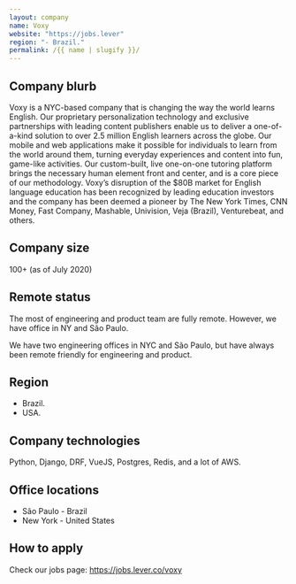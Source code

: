 ```yaml
---
layout: company
name: Voxy
website: "https://jobs.lever"
region: "- Brazil."
permalink: /{{ name | slugify }}/
---
```


## Company blurb
Voxy is a NYC-based company that is changing the way the world learns English. Our proprietary personalization technology and exclusive partnerships with leading content publishers enable us to deliver a one-of-a-kind solution to over 2.5 million English learners across the globe. Our mobile and web applications make it possible for individuals to learn from the world around them, turning everyday experiences and content into fun, game-like activities. Our custom-built, live one-on-one tutoring platform brings the necessary human element front and center, and is a core piece of our methodology. Voxy’s disruption of the $80B market for English language education has been recognized by leading education investors and the company has been deemed a pioneer by The New York Times, CNN Money, Fast Company, Mashable, Univision, Veja (Brazil), Venturebeat, and others.

## Company size

100+ (as of July 2020)

## Remote status

The most of engineering and product team are fully remote. However, we have office in NY and São Paulo.

We have two engineering offices in NYC and São Paulo, but have always been remote friendly for engineering and product.

## Region

- Brazil.
- USA.

## Company technologies

Python, Django, DRF, VueJS, Postgres, Redis, and a lot of AWS.


## Office locations

- São Paulo - Brazil
- New York - United States

## How to apply

Check our jobs page: https://jobs.lever.co/voxy